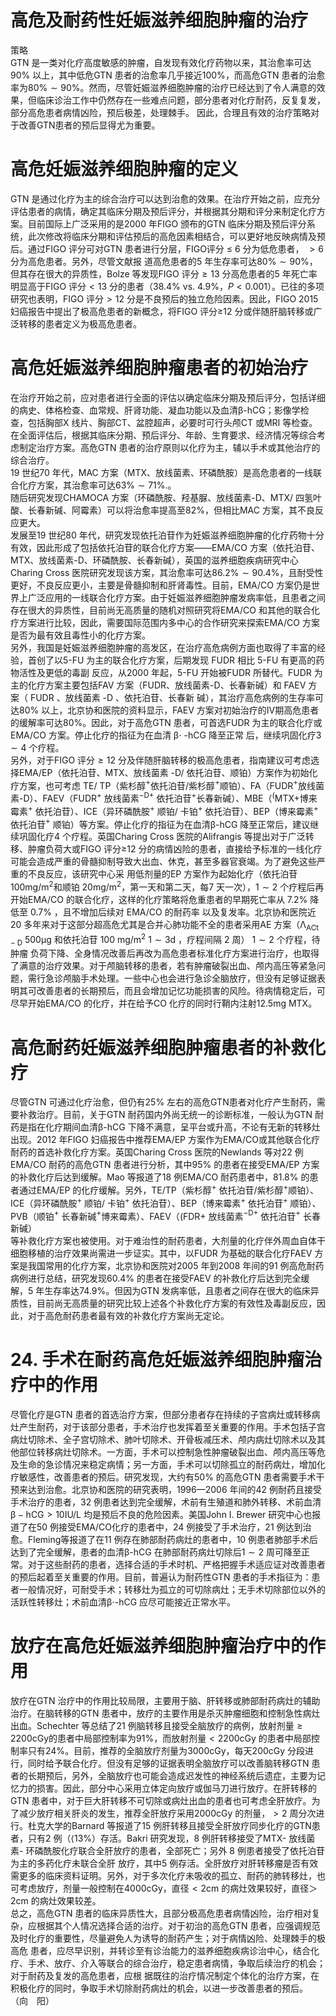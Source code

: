 # 高危及耐药性妊娠滋养细胞肿瘤的治疗  
策略  
GTN 是一类对化疗高度敏感的肿瘤，自发现有效化疗药物以来，其治愈率可达$90\%$ 以上，其中低危GTN 患者的治愈率几乎接近$100\%$，而高危GTN 患者的治愈率为$80\%\sim90\%$。然而，尽管妊娠滋养细胞肿瘤的治疗已经达到了令人满意的效果，但临床诊治工作中仍然存在一些难点问题，部分患者对化疗耐药，反复复发，部分高危患者病情凶险，预后极差，处理棘手。 因此，合理且有效的治疗策略对于改善GTN患者的预后显得尤为重要。  
#  高危妊娠滋养细胞肿瘤的定义  
GTN 是通过化疗为主的综合治疗可以达到治愈的效果。在治疗开始之前，应充分评估患者的病情，确定其临床分期及预后评分，并根据其分期和评分来制定化疗方案。目前国际上广泛采用的是2000 年FIGO 颁布的GTN 临床分期及预后评分系统，此次修改将临床分期和评估预后的高危因素相结合，可以更好地反映病情及预后。通过FIGO 评分可对GTN 患者进行分层，FIGO评分 ≤ 6  分为低危患者， $>6$  分为高危患者。另外，尽管文献报 道高危患者的5 年生存率可达$80\%\sim90\%$，但其存在很大的异质性，Bolze 等发现FIGO 评分$\geqslant13$ 分高危患者的5 年死亡率明显高于FIGO 评分$<13$ 分的患者（$38.4\%$ vs. $4.9\%$，$P<0.001$）。已往的多项研究也表明，FIGO 评分$>12$ 分是不良预后的独立危险因素。因此，FIGO 2015 妇癌报告中提出了极高危患者的新概念，将FIGO 评分≥12 分或伴随肝脑转移或广泛转移的患者定义为极高危患者。  
#  高危妊娠滋养细胞肿瘤患者的初始治疗  
在治疗开始之前，应对患者进行全面的评估以确定临床分期及预后评分，包括详细的病史、体格检查、血常规、肝肾功能、凝血功能以及血清$\upbeta$-hCG；影像学检查，包括胸部X 线片、胸部CT、盆腔超声，必要时可行头颅CT 或MRI 等检查。在全面评估后，根据其临床分期、预后评分、年龄、生育要求、经济情况等综合考虑制定治疗方案。高危GTN 患者的治疗原则以化疗为主，辅以手术或其他治疗的综合治疗。  
19 世纪70 年代，MAC 方案（MTX、放线菌素、环磷酰胺）是高危患者的一线联合化疗方案，其治愈率可达$63\%\sim71\%.$。  
随后研究发现CHAMOCA 方案（环磷酰胺、羟基脲、放线菌素-D、MTX/ 四氢叶酸、长春新碱、阿霉素）可以将治愈率提高至$82\%$，但相比MAC 方案，其不良反应更大。  
发展至19 世纪80 年代，研究发现依托泊苷作为妊娠滋养细胞肿瘤的化疗药物十分有效，因此形成了包括依托泊苷的联合化疗方案——EMA/CO 方案（依托泊苷、MTX、放线菌素-D、环磷酰胺、长春新碱），英国的滋养细胞疾病研究中心Charing Cross 医院研究发现该方案，其治愈率可达$86.2\%\sim90.4\%$，且耐受性更好，不良反应更小，主要是骨髓抑制和肝肾毒性。目前，EMA/CO 方案仍是世界上广泛应用的一线联合化疗方案。由于妊娠滋养细胞肿瘤发病率低，且患者之间存在很大的异质性，目前尚无高质量的随机对照研究将EMA/CO 和其他的联合化疗方案进行比较，因此，需要国际范围内多中心的合作研究来探索EMA/CO 方案是否为最有效且毒性小的化疗方案。  
另外，我国是妊娠滋养细胞肿瘤的高发区，在治疗高危病例方面也取得了丰富的经验，首创了以5-FU 为主的联合化疗方案，后期发现 FUDR  相比 5-FU  有更高的药物活性及更低的毒副 反应，从2000 年起，5-FU 开始被FUDR 所替代。FUDR 为主的化疗方案主要包括FAV 方案（FUDR、放线菌素-D、长春新碱）和 FAEV  方案（ FUDR 、放线菌素 -D 、依托泊苷、长春新 碱），其治疗高危病例的生存率可达$80\%$ 以上，北京协和医院的资料显示，FAEV 方案对初始治疗的Ⅳ期高危患者的缓解率可达$80\%$。因此，对于高危GTN 患者，可首选FUDR 为主的联合化疗或 EMA/CO  方案。停止化疗的指征为在血清 $\upbeta\cdot$ -hCG  降至正常 后，继续巩固化疗$3\sim4$ 个疗程。  
另外，对于FIGO 评分$\geqslant12$ 分及伴随肝脑转移的极高危患者，指南建议可考虑选择EMA/EP（依托泊苷、MTX、放线菌素 -D/  依托泊苷、顺铂）方案作为初始化疗方案，也可考虑 TE/ TP（紫杉醇$^+$依托泊苷/紫杉醇$^+$顺铂）、FA（FUDR$^+$放线菌素-D）、FAEV（FUDR$^+$ 放线菌素$^{-\mathrm{D}+}$ 依托泊苷$^+$长春新碱）、MBE（$^(\mathrm{MTX+}$博来霉素$^+$ 依托泊苷）、ICE（异环磷酰胺$^+$ 顺铂/ 卡铂$^+$ 依托泊苷）、BEP（博来霉素$^+$ 依托泊苷$^+$ 顺铂）等方案。停止化疗的指征为在血清$\upbeta$-hCG 降至正常后，建议继续巩固化疗4 个疗程。英国Charing Cross 医院的Alifrangis 等提出对于广泛转移、肿瘤负荷大或FIGO 评分≥12 分的病情凶险的患者，直接给予标准的一线化疗可能会造成严重的骨髓抑制导致大出血、休克，甚至多器官衰竭。为了避免这些严重的不良反应，该研究中心采  用低剂量的EP 方案作为起始化疗（依托泊苷$100\mathrm{mg/m}^{2}$和顺铂 $20\mathrm{mg/m^{2}}$，第一天和第二天，每7 天一次），$1\sim2$ 个疗程后再开始EMA/CO 的联合化疗，这样的化疗策略将危重患者的早期死亡率从 $7.2\%$  降低至 $0.7\%$ ，且不增加后续对 EMA/CO  的耐药率 以及复发率。北京协和医院近20 多年来对于这部分超高危尤其是合并心肺功能不全的患者采用AE 方案（$\mathrm{\Lambda_{ACt-D}~}500\upmu\mathrm{g}$ 和依托泊苷 $100\ \mathrm{mg/m}^{2}\ 1\sim3\mathrm{d}$ ，疗程间隔 2  周） $1\sim2$  个疗程，待肿瘤 负荷下降、全身情况改善后再改为高危患者标准化疗方案进行治疗，也取得了满意的治疗效果。对于颅脑转移的患者，若有肿瘤破裂出血、颅内高压等紧急问题，需行急诊颅脑手术处理。一些中心也会进行急诊全脑放疗，但没有足够证据表明其可改善患者的长期预后，而且会增加记忆功能损害的风险。待病情稳定后，可尽早开始EMA/CO 的化疗，并在给予CO 化疗的同时行鞘内注射12.5mg MTX。  
#  高危耐药妊娠滋养细胞肿瘤患者的补救化疗  
尽管GTN 可通过化疗治愈，但仍有$25\%$ 左右的高危GTN患者对化疗产生耐药，需要补救治疗。目前，关于GTN 耐药国内外尚无统一的诊断标准，一般认为GTN 耐药是指在化疗期间血清$\upbeta$-hCG 下降不满意，呈平台或升高，不论有无新的转移灶出现。2012 年FIGO 妇癌报告中推荐EMA/EP 方案作为EMA/CO或其他联合化疗耐药的首选补救化疗方案。英国Charing Cross 医院的Newlands 等对22 例EMA/CO 耐药的高危GTN 患者进行分析，其中$95\%$ 的患者在接受EMA/EP 方案的补救化疗后达到缓解。Mao 等报道了18 例EMA/CO 耐药患者中，$81.8\%$ 的患者通过EMA/EP 的化疗缓解。另外，TE/TP（紫杉醇$^+$ 依托泊苷/紫杉醇$^+$顺铂）、ICE（异环磷酰胺$^+$ 顺铂/ 卡铂$^+$ 依托泊苷）、BEP（博来霉素$^+$ 依托泊苷$^+$ 顺铂）、PVB（顺铂$^+$ 长春新碱$^+$博来霉素）、FAEV（$\mathrm{(FDR+}$ 放线菌素$^{-\mathrm{D}+}$ 依托泊苷$^+$ 长春新碱）  
等补救化疗方案也被使用。对于难治性的耐药患者，大剂量的化疗伴外周血自体干细胞移植的治疗效果尚需进一步证实。其中，以FUDR 为基础的联合化疗FAEV 方案是我国常用的化疗方案，北京协和医院对2005 年到2008 年间的91 例高危耐药病例进行总结，研究发现$60.4\%$ 的患者在接受FAEV 的补救化疗后达到完全缓解，5 年生存率达$74.9\%$。但因为GTN 发病率低，且患者之间存在很大的临床异质性，目前尚无高质量的研究比较上述各个补救化疗方案的有效性及毒副反应，因此，对于高危耐药患者最有效的补救化疗方案尚无定论。  
# 24. 手术在耐药高危妊娠滋养细胞肿瘤治疗中的作用  
尽管化疗是GTN 患者的首选治疗方案，但部分患者存在持续的子宫病灶或转移病灶产生耐药，对于该部分患者，手术治疗也发挥着至关重要的作用。手术包括子宫病灶切除术、全子宫切除术、肺叶切除术、开骨板减压术、颅内病灶切除术以及其他部位转移病灶切除术。一方面，手术可以控制急性肿瘤破裂出血、颅内高压等危及生命的急诊情况来稳定病情；另一方面，手术可以切除孤立的耐药病灶，增加化疗敏感性，改善患者的预后。研究发现，大约有$50\%$ 的高危GTN 患者需要手术干预来达到治愈。北京协和医院的研究表明，1996—2006 年间的42 例耐药且接受手术治疗的患者，32 例患者达到完全缓解，术前有生殖道和肺外转移、术前血清$\upbeta{-}\mathrm{hCG}>10\mathrm{IU}/\mathrm{L}$ 均是预后不良的危险因素。美国John I. Brewer 研究中心也报道了在50 例接受EMA/CO化疗的患者中，24 例接受了手术治疗，21 例达到治愈。Fleming等报道了在11 例存在肺部耐药病灶的患者中，10 例患者肺部手术后达到了完全缓解，患者的血清$\upbeta$-hCG 在肺部耐药病灶切除后$1\sim2$ 周可降至正常。对于这些耐药的患者，选择合适的手术时机、严格把握手术适应证对改善患者的预后起着至关重要的作用。目前，普遍认为耐药性GTN 患者的手术指征为：患者一般情况好，可耐受手术；转移灶为孤立的可切除病灶；无手术切除部位以外的活跃性转移灶；术前血清$\upbeta\cdot$-hCG 应尽可能接近正常水平。  
#  放疗在高危妊娠滋养细胞肿瘤治疗中的作用  
放疗在GTN 治疗中的作用比较局限，主要用于脑、肝转移或肺部耐药病灶的辅助治疗。在脑转移的GTN 患者中，放疗的主要作用是杀灭肿瘤细胞和控制急性病灶出血。Schechter 等总结了21 例脑转移且接受全脑放疗的病例，放射剂量$\geqslant2200\mathrm{cGy}$的患者中局部控制率为$91\%$，而放射剂量$<2200\mathrm{cGy}$ 的患者中局部控制率只有$24\%$。目前，推荐的全脑放疗剂量为$3000\mathrm{cGy}$，每天200cGy 分段进行，同时给予联合化疗。但没有足够的证据表明全脑放疗可以改善脑转移GTN 患者的长期预后，另外，全脑放疗也可能会造成迟发性的神经系统后遗症，主要为记忆力的损害。因此，部分中心采用立体定向放疗或伽马刀进行放疗。在肝转移的GTN 患者中，对于巨大肝转移不可切除或病灶出血的患者也可考虑全肝放疗。为了减少放疗相关肝炎的发生，推荐全肝放疗采用2000cGy 的剂量，$>2$ 周分次进行。杜克大学的Barnard 等报道了15 例肝转移且接受全肝放疗同步化疗的GTN患者，只有2 例（${\langle13\%}$）存活。Bakri 研究发现，8 例肝转移接受了MTX- 放线菌素- 环磷酰胺化疗联合全肝放疗的患者，全部死亡；另外 8  例患者接受了依托泊苷为主的多药化疗未联合全肝 放疗，其中5 例存活。全肝放疗对肝转移瘤是否有效需更多的临床资料证明。另外，对于多次化疗未吸收的孤立、耐药的肺转移灶，也可考虑放疗，剂量一般控制在4000cGy，直径$<2\mathrm{cm}$ 的病灶效果较好，直径＞2cm 的病灶效果较差。  
总之，高危GTN 患者的临床异质性大，且部分极高危患者病情凶险，治疗相对复杂，应根据其个人情况选择合适的治疗。对于初治的高危GTN 患者，应强调规范及时化疗的重要性，尽量避免人为诱导的耐药产生；对于病情凶险、处理棘手的极高危 患者，应尽早识别，并转诊至有诊治能力的滋养细胞疾病诊治中心，结合化疗、手术、放疗、介入等联合的综合治疗，稳定患者病情，争取后续治疗的机会；对于耐药及复发的高危患者，应根 据既往的治疗情况制定个体化的治疗方案，在积极化疗的同时，争取手术切除耐药病灶的机会，以进一步改善患者的预后。  
（向　阳）  
